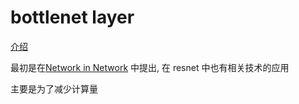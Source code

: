 # bottlenet layer

[介绍](https://blog.csdn.net/u011501388/article/details/80389164)

最初是在[Network in Network]() 中提出, 在 resnet 中也有相关技术的应用

主要是为了减少计算量